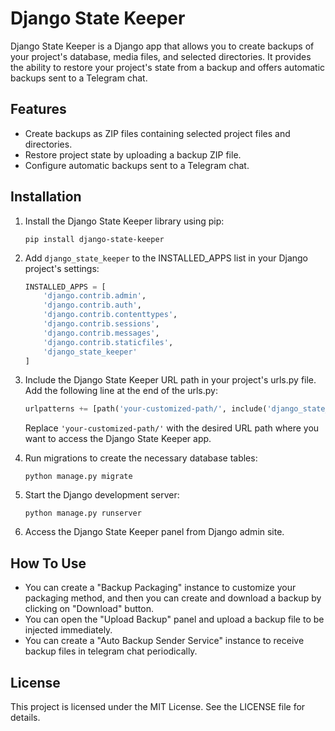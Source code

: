 # Django State Keeper

Django State Keeper is a Django app that allows you to create backups of your project's database, media files, and
selected directories. It provides the ability to restore your project's state from a backup and offers automatic backups
sent to a Telegram chat.

## Features

- Create backups as ZIP files containing selected project files and directories.
- Restore project state by uploading a backup ZIP file.
- Configure automatic backups sent to a Telegram chat.

## Installation

1. Install the Django State Keeper library using pip:

   ```shell
   pip install django-state-keeper
   ```

2. Add `django_state_keeper` to the INSTALLED_APPS list in your Django project's settings:

   ```python
   INSTALLED_APPS = [
       'django.contrib.admin',
       'django.contrib.auth',
       'django.contrib.contenttypes',
       'django.contrib.sessions',
       'django.contrib.messages',
       'django.contrib.staticfiles',
       'django_state_keeper'
   ]
   ```

3. Include the Django State Keeper URL path in your project's urls.py file. Add the following line at the end of the
   urls.py:

   ```python
   urlpatterns += [path('your-customized-path/', include('django_state_keeper.urls'))]
   ```

   Replace `'your-customized-path/'` with the desired URL path where you want to access the Django State Keeper app.

4. Run migrations to create the necessary database tables:

   ```shell
   python manage.py migrate
   ```

5. Start the Django development server:

   ```shell
   python manage.py runserver
   ```

6. Access the Django State Keeper panel from Django admin site.

## How To Use

- You can create a "Backup Packaging" instance to customize your packaging method, and then you can create and download
  a backup by clicking on "Download" button.
- You can open the "Upload Backup" panel and upload a backup file to be injected immediately.
- You can create a "Auto Backup Sender Service" instance to receive backup files in telegram chat periodically.
## License

This project is licensed under the MIT License. See the LICENSE file for details.